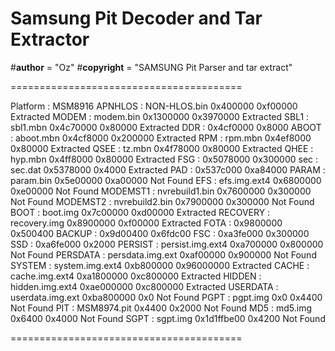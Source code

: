 # Samsung Pit Decoder and Tar Extractor 

#__author__ = "Oz"
#__copyright__ = "SAMSUNG Pit Parser and tar extract"


========================================

Platform     : MSM8916
APNHLOS      : NON-HLOS.bin         0x400000     0xf00000     Extracted
MODEM        : modem.bin            0x1300000    0x3970000    Extracted
SBL1         : sbl1.mbn             0x4c70000    0x80000      Extracted
DDR          :                      0x4cf0000    0x8000
ABOOT        : aboot.mbn            0x4cf8000    0x200000     Extracted
RPM          : rpm.mbn              0x4ef8000    0x80000      Extracted
QSEE         : tz.mbn               0x4f78000    0x80000      Extracted
QHEE         : hyp.mbn              0x4ff8000    0x80000      Extracted
FSG          :                      0x5078000    0x300000
sec          : sec.dat              0x5378000    0x4000       Extracted
PAD          :                      0x537c000    0xa84000
PARAM        : param.bin            0x5e00000    0xa00000     Not Found
EFS          : efs.img.ext4         0x6800000    0xe00000     Not Found
MODEMST1     : nvrebuild1.bin       0x7600000    0x300000     Not Found
MODEMST2     : nvrebuild2.bin       0x7900000    0x300000     Not Found
BOOT         : boot.img             0x7c00000    0xd00000     Extracted
RECOVERY     : recovery.img         0x8900000    0xf00000     Extracted
FOTA         :                      0x9800000    0x500400
BACKUP       :                      0x9d00400    0x6fdc00
FSC          :                      0xa3fe000    0x300000
SSD          :                      0xa6fe000    0x2000
PERSIST      : persist.img.ext4     0xa700000    0x800000     Not Found
PERSDATA     : persdata.img.ext     0xaf00000    0x900000     Not Found
SYSTEM       : system.img.ext4      0xb800000    0x96000000   Extracted
CACHE        : cache.img.ext4       0xa1800000   0xc800000    Extracted
HIDDEN       : hidden.img.ext4      0xae000000   0xc800000    Extracted
USERDATA     : userdata.img.ext     0xba800000   0x0          Not Found
PGPT         : pgpt.img             0x0          0x4400       Not Found
PIT          : MSM8974.pit          0x4400       0x2000       Not Found
MD5          : md5.img              0x6400       0x4000       Not Found
SGPT         : sgpt.img             0x1d1ffbe00  0x4200       Not Found

========================================
